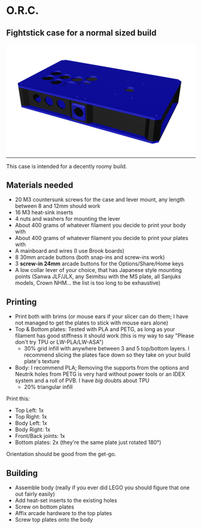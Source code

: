 # O.R.C.
## Fightstick case for a normal sized build

![Waaaaagh !](../img/orc.png)

---

This case is intended for a decently roomy build.

## Materials needed

- 20 M3 countersunk screws for the case and lever mount, any length between 8 and 12mm should work
- 16 M3 heat-sink inserts
- 4 nuts and washers for mounting the lever
- About 400 grams of whatever filament you decide to print your body with
- About 400 grams of whatever filament you decide to print your plates with
- A mainboard and wires (I use Brook boards)
- 8 30mm arcade buttons (both snap-ins and screw-ins work)
- 3 **screw-in 24mm** arcade buttons for the Options/Share/Home keys
- A low collar lever of your choice, that has Japanese style mounting points (Sanwa JLF/JLX, any Seimitsu with the MS plate, all Sanjuks models, Crown NHM... the list is too long to be exhaustive)
   
## Printing

- Print both with brims (or mouse ears if your slicer can do them; I have not managed to get the plates to stick with mouse ears alone)
- Top & Bottom plates: Tested with PLA and PETG, as long as your filament has good stiffness it should work (this is my way to say "Please don't try TPU or LW-PLA/LW-ASA")
  - 30% grid infill with anywhere between 3 and 5 top/bottom layers. I recommend slicing the plates face down so they take on your build plate's texture
- Body: I recommend PLA; Removing the supports from the options and Neutrik holes from PETG is very hard without power tools or an IDEX system and a roll of PVB. I have *big* doubts about TPU
  - 20% triangular infill
  
Print this:
 - Top Left: 1x
 - Top Right: 1x
 - Body Left: 1x
 - Body Right: 1x
 - Front/Back joints: 1x
 - Bottom plates: 2x (they're the same plate just rotated 180°)
 
 Orientation should be good from the get-go.

## Building

- Assemble body (really if you ever did LEGO you should figure that one out fairly easily)
- Add heat-set inserts to the existing holes
- Screw on bottom plates
- Affix arcade hardware to the top plates
- Screw top plates onto the body